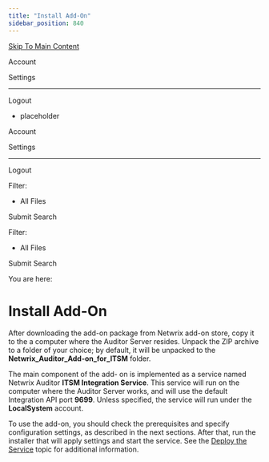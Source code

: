 ```yaml
---
title: "Install Add-On"
sidebar_position: 840
---
```


[Skip To Main Content](#)

Account

Settings

---

Logout

* placeholder

Account

Settings

---

Logout

Filter: 

* All Files

Submit Search

Filter: 

* All Files

Submit Search

You are here:

# Install Add-On

After downloading the add-on package from Netwrix add-on store, copy it to the a computer where the Auditor Server resides. Unpack the ZIP archive to a folder of your choice; by default, it will be unpacked to the **Netwrix_Auditor_Add-on_for_ITSM** folder.

The main component of the add- on is implemented as a service named Netwrix Auditor **ITSM Integration Service**. This service will run on the computer where the Auditor Server works, and will use the default Integration API port **9699**. Unless specified, the service will run under the **LocalSystem** account.

To use the add-on, you should check the prerequisites and specify configuration settings, as described in the next sections. After that, run the installer that will apply settings and start the service. See the [Deploy the Service](Deployment.htm "Deploy the Service") topic for additional information.